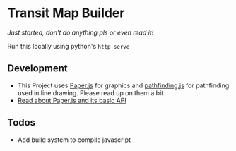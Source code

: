 # Transit Map Builder

*Just started, don't do anything pls or even read it!* 

Run this locally using python's `http-serve`

## Development 
* This Project uses <a href="https://github.com/paperjs/paper.js">Paper.js</a> for graphics and <a href="https://github.com/qiao/PathFinding.js/">pathfinding.js</a> for pathfinding used in line drawing. Please read up on them a bit. 
* <a href="http://paperjs.org/tutorials/getting-started/working-with-paper-js/">Read about Paper.js and its basic API</a>
    

## Todos
* Add build system to compile javascript